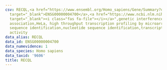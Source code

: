 ```yaml
---
csv: RECQL,<a href="https://www.ensembl.org/Homo_sapiens/Gene/Summary?db=core;g=ENSG00000004700"
  target="_blank">ENSG00000004700</a>,<a href="https://www.ncbi.nlm.nih.gov/pubmed/17216044"
  target="_blank"><i class="fas fa-file"></i></a>",genetic interference,functional
  association,HeLa, high throughput transcription profiling by microarray,nucleotide
  sequence identification,nucleotide sequence identification,transcriptional regulation,up-regulates
  activity
data_alias: RECQL
data_id: ENSG00000004700
data_numevidence: 1
data_species: Homo sapiens
data_taxid: '9606'
title: RECQL
---
```

